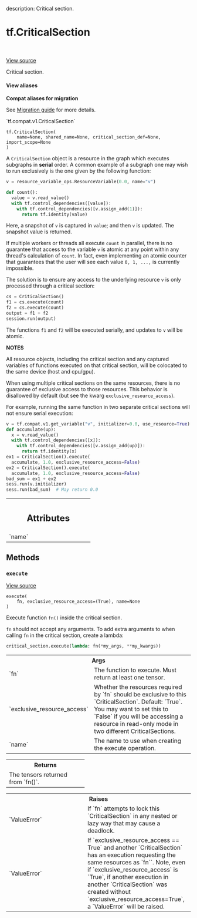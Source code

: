 description: Critical section.

<div itemscope itemtype="http://developers.google.com/ReferenceObject">
<meta itemprop="name" content="tf.CriticalSection" />
<meta itemprop="path" content="Stable" />
<meta itemprop="property" content="__init__"/>
<meta itemprop="property" content="execute"/>
</div>

# tf.CriticalSection

<!-- Insert buttons and diff -->

<table class="tfo-notebook-buttons tfo-api nocontent" align="left">

</table>

<a target="_blank" href="/code/stable/tensorflow/python/ops/critical_section_ops.py">View source</a>



Critical section.

<section class="expandable">
  <h4 class="showalways">View aliases</h4>
  <p>
<b>Compat aliases for migration</b>
<p>See
<a href="https://www.tensorflow.org/guide/migrate">Migration guide</a> for
more details.</p>
<p>`tf.compat.v1.CriticalSection`</p>
</p>
</section>

<pre class="devsite-click-to-copy prettyprint lang-py tfo-signature-link">
<code>tf.CriticalSection(
    name=None, shared_name=None, critical_section_def=None, import_scope=None
)
</code></pre>



<!-- Placeholder for "Used in" -->

A `CriticalSection` object is a resource in the graph which executes subgraphs
in **serial** order.  A common example of a subgraph one may wish to run
exclusively is the one given by the following function:

```python
v = resource_variable_ops.ResourceVariable(0.0, name="v")

def count():
  value = v.read_value()
  with tf.control_dependencies([value]):
    with tf.control_dependencies([v.assign_add(1)]):
      return tf.identity(value)
```

Here, a snapshot of `v` is captured in `value`; and then `v` is updated.
The snapshot value is returned.

If multiple workers or threads all execute `count` in parallel, there is no
guarantee that access to the variable `v` is atomic at any point within
any thread's calculation of `count`.  In fact, even implementing an atomic
counter that guarantees that the user will see each value `0, 1, ...,` is
currently impossible.

The solution is to ensure any access to the underlying resource `v` is
only processed through a critical section:

```python
cs = CriticalSection()
f1 = cs.execute(count)
f2 = cs.execute(count)
output = f1 + f2
session.run(output)
```
The functions `f1` and `f2` will be executed serially, and updates to `v`
will be atomic.

**NOTES**

All resource objects, including the critical section and any captured
variables of functions executed on that critical section, will be
colocated to the same device (host and cpu/gpu).

When using multiple critical sections on the same resources, there is no
guarantee of exclusive access to those resources.  This behavior is disallowed
by default (but see the kwarg `exclusive_resource_access`).

For example, running the same function in two separate critical sections
will not ensure serial execution:

```python
v = tf.compat.v1.get_variable("v", initializer=0.0, use_resource=True)
def accumulate(up):
  x = v.read_value()
  with tf.control_dependencies([x]):
    with tf.control_dependencies([v.assign_add(up)]):
      return tf.identity(x)
ex1 = CriticalSection().execute(
  accumulate, 1.0, exclusive_resource_access=False)
ex2 = CriticalSection().execute(
  accumulate, 1.0, exclusive_resource_access=False)
bad_sum = ex1 + ex2
sess.run(v.initializer)
sess.run(bad_sum)  # May return 0.0
```



<!-- Tabular view -->
 <table class="responsive fixed orange">
<colgroup><col width="214px"><col></colgroup>
<tr><th colspan="2"><h2 class="add-link">Attributes</h2></th></tr>

<tr>
<td>
`name`
</td>
<td>

</td>
</tr>
</table>



## Methods

<h3 id="execute"><code>execute</code></h3>

<a target="_blank" href="/code/stable/tensorflow/python/ops/critical_section_ops.py">View source</a>

<pre class="devsite-click-to-copy prettyprint lang-py tfo-signature-link">
<code>execute(
    fn, exclusive_resource_access=(True), name=None
)
</code></pre>

Execute function `fn()` inside the critical section.

`fn` should not accept any arguments.  To add extra arguments to when
calling `fn` in the critical section, create a lambda:

```python
critical_section.execute(lambda: fn(*my_args, **my_kwargs))
```

<!-- Tabular view -->
 <table class="responsive fixed orange">
<colgroup><col width="214px"><col></colgroup>
<tr><th colspan="2">Args</th></tr>

<tr>
<td>
`fn`
</td>
<td>
The function to execute.  Must return at least one tensor.
</td>
</tr><tr>
<td>
`exclusive_resource_access`
</td>
<td>
Whether the resources required by
`fn` should be exclusive to this `CriticalSection`.  Default: `True`.
You may want to set this to `False` if you will be accessing a
resource in read-only mode in two different CriticalSections.
</td>
</tr><tr>
<td>
`name`
</td>
<td>
The name to use when creating the execute operation.
</td>
</tr>
</table>



<!-- Tabular view -->
 <table class="responsive fixed orange">
<colgroup><col width="214px"><col></colgroup>
<tr><th colspan="2">Returns</th></tr>
<tr class="alt">
<td colspan="2">
The tensors returned from `fn()`.
</td>
</tr>

</table>



<!-- Tabular view -->
 <table class="responsive fixed orange">
<colgroup><col width="214px"><col></colgroup>
<tr><th colspan="2">Raises</th></tr>

<tr>
<td>
`ValueError`
</td>
<td>
If `fn` attempts to lock this `CriticalSection` in any nested
or lazy way that may cause a deadlock.
</td>
</tr><tr>
<td>
`ValueError`
</td>
<td>
If `exclusive_resource_access == True` and
another `CriticalSection` has an execution requesting the same
resources as `fn``.  Note, even if `exclusive_resource_access` is
`True`, if another execution in another `CriticalSection` was created
without `exclusive_resource_access=True`, a `ValueError` will be raised.
</td>
</tr>
</table>





